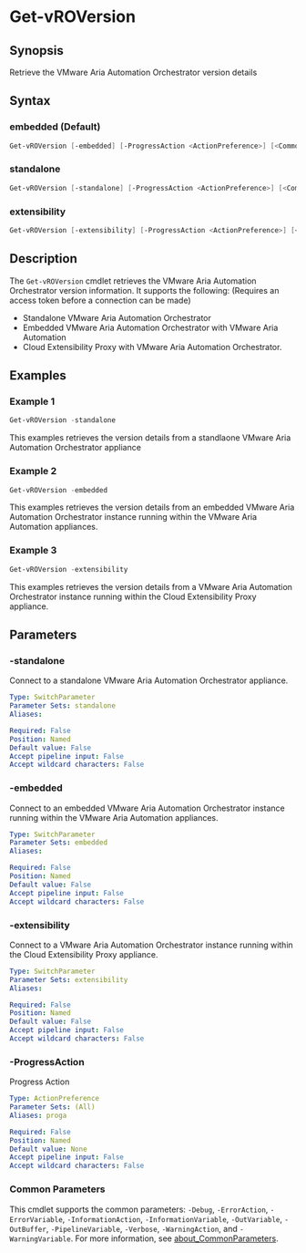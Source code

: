 # Get-vROVersion

## Synopsis

Retrieve the VMware Aria Automation Orchestrator version details

## Syntax

### embedded (Default)

```powershell
Get-vROVersion [-embedded] [-ProgressAction <ActionPreference>] [<CommonParameters>]
```

### standalone

```powershell
Get-vROVersion [-standalone] [-ProgressAction <ActionPreference>] [<CommonParameters>]
```

### extensibility

```powershell
Get-vROVersion [-extensibility] [-ProgressAction <ActionPreference>] [<CommonParameters>]
```

## Description

The `Get-vROVersion` cmdlet retrieves the VMware Aria Automation Orchestrator version information.
It supports
the following: (Requires an access token before a connection can be made)

- Standalone VMware Aria Automation Orchestrator
- Embedded VMware Aria Automation Orchestrator with VMware Aria Automation
- Cloud Extensibility Proxy with VMware Aria Automation Orchestrator.

## Examples

### Example 1

```powershell
Get-vROVersion -standalone
```

This examples retrieves the version details from a standlaone VMware Aria Automation Orchestrator appliance

### Example 2

```powershell
Get-vROVersion -embedded
```

This examples retrieves the version details from an embedded VMware Aria Automation Orchestrator instance running within the VMware Aria Automation appliances.

### Example 3

```powershell
Get-vROVersion -extensibility
```

This examples retrieves the version details from a VMware Aria Automation Orchestrator instance running within the Cloud Extensibility Proxy appliance.

## Parameters

### -standalone

Connect to a standalone VMware Aria Automation Orchestrator appliance.

```yaml
Type: SwitchParameter
Parameter Sets: standalone
Aliases:

Required: False
Position: Named
Default value: False
Accept pipeline input: False
Accept wildcard characters: False
```

### -embedded

Connect to an embedded VMware Aria Automation Orchestrator instance running within the VMware Aria Automation appliances.

```yaml
Type: SwitchParameter
Parameter Sets: embedded
Aliases:

Required: False
Position: Named
Default value: False
Accept pipeline input: False
Accept wildcard characters: False
```

### -extensibility

Connect to a VMware Aria Automation Orchestrator instance running within the Cloud Extensibility Proxy appliance.

```yaml
Type: SwitchParameter
Parameter Sets: extensibility
Aliases:

Required: False
Position: Named
Default value: False
Accept pipeline input: False
Accept wildcard characters: False
```

### -ProgressAction

Progress Action

```yaml
Type: ActionPreference
Parameter Sets: (All)
Aliases: proga

Required: False
Position: Named
Default value: None
Accept pipeline input: False
Accept wildcard characters: False
```

### Common Parameters

This cmdlet supports the common parameters: `-Debug`, `-ErrorAction`, `-ErrorVariable`, `-InformationAction`, `-InformationVariable`, `-OutVariable`, `-OutBuffer`, `-PipelineVariable`, `-Verbose`, `-WarningAction`, and `-WarningVariable`. For more information, see [about_CommonParameters](http://go.microsoft.com/fwlink/?LinkID=113216).
